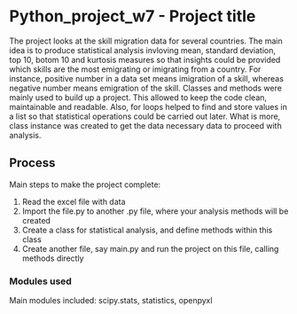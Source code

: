# Python_project_w7 - Project title

The project looks at the skill migration data for several countries. The main idea is to produce statistical analysis invloving mean, standard deviation, top 10, botom 10 and kurtosis measures so that insights could be provided which skills are the most emigrating or imigrating from a country. For instance, positive number in a data set means imigration of a skill, whereas negative number means emigration of the skill. Classes and methods were mainly used to build up a project. This allowed to keep the code clean, maintainable and readable. Also, for loops helped to find and store values in a list so that statistical operations could be carried out later. What is more, class instance  was created to get the data necessary data to proceed with analysis.

## Process

Main steps to make the project complete:

1) Read the excel file with data
2) Import the file.py to another .py file, where your analysis methods will be created
3) Create a class for statistical analysis, and define methods within this class
4) Create another file, say main.py and run the project on this file, calling methods directly

### Modules used

Main modules included: scipy.stats, statistics, openpyxl



